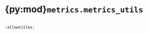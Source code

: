 # {py:mod}`metrics.metrics_utils`

```{py:module} metrics.metrics_utils
```

```{autodoc2-docstring} metrics.metrics_utils
:allowtitles:
```
